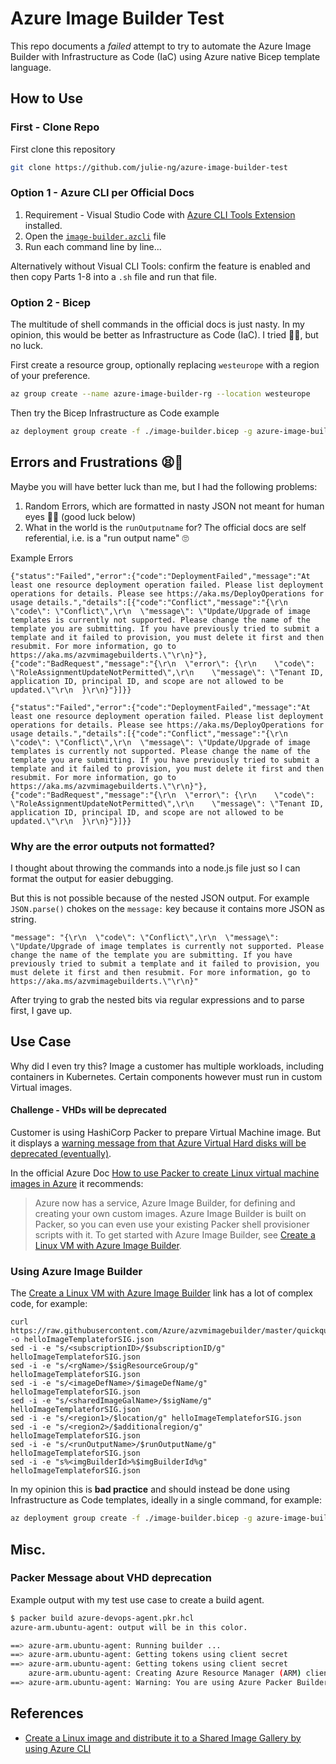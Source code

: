 # Azure Image Builder Test

This repo documents a _failed_ attempt to try to automate the Azure Image Builder with Infrastructure as Code (IaC) using Azure native Bicep template language.

## How to Use

### First - Clone Repo

First clone this repository

```bash
git clone https://github.com/julie-ng/azure-image-builder-test
```

### Option 1 - Azure CLI per Official Docs

1. Requirement - Visual Studio Code with [Azure CLI Tools Extension](https://marketplace.visualstudio.com/items?itemName=ms-vscode.azurecli) installed.
2. Open the [`image-builder.azcli`](./image-builder.azcli) file
3. Run each command line by line…

Alternatively without Visual CLI Tools: confirm the feature is enabled and then copy Parts 1-8 into a `.sh` file and run that file.


### Option 2 - Bicep

The multitude of shell commands in the official docs is just nasty.  In my opinion, this would be better as Infrastructure as Code (IaC). I tried 🤷‍♀️, but no luck.

First create a resource group, optionally replacing `westeurope` with a region of your preference.

```bash
az group create --name azure-image-builder-rg --location westeurope
```

Then try the Bicep Infrastructure as Code example

```bash
az deployment group create -f ./image-builder.bicep -g azure-image-builder-rg
```

## Errors and Frustrations 😫🤬

Maybe you will have better luck than me, but I had the following problems:

1. Random Errors, which are formatted in nasty JSON not meant for human eyes 😵‍💫 (good luck below)
2. What in the world is the `runOutputname` for? The official docs are self referential, i.e. is a "run output name" 🙄
  
Example Errors

```
{"status":"Failed","error":{"code":"DeploymentFailed","message":"At least one resource deployment operation failed. Please list deployment operations for details. Please see https://aka.ms/DeployOperations for usage details.","details":[{"code":"Conflict","message":"{\r\n  \"code\": \"Conflict\",\r\n  \"message\": \"Update/Upgrade of image templates is currently not supported. Please change the name of the template you are submitting. If you have previously tried to submit a template and it failed to provision, you must delete it first and then resubmit. For more information, go to https://aka.ms/azvmimagebuilderts.\"\r\n}"},{"code":"BadRequest","message":"{\r\n  \"error\": {\r\n    \"code\": \"RoleAssignmentUpdateNotPermitted\",\r\n    \"message\": \"Tenant ID, application ID, principal ID, and scope are not allowed to be updated.\"\r\n  }\r\n}"}]}}
```

```
{"status":"Failed","error":{"code":"DeploymentFailed","message":"At least one resource deployment operation failed. Please list deployment operations for details. Please see https://aka.ms/DeployOperations for usage details.","details":[{"code":"Conflict","message":"{\r\n  \"code\": \"Conflict\",\r\n  \"message\": \"Update/Upgrade of image templates is currently not supported. Please change the name of the template you are submitting. If you have previously tried to submit a template and it failed to provision, you must delete it first and then resubmit. For more information, go to https://aka.ms/azvmimagebuilderts.\"\r\n}"},{"code":"BadRequest","message":"{\r\n  \"error\": {\r\n    \"code\": \"RoleAssignmentUpdateNotPermitted\",\r\n    \"message\": \"Tenant ID, application ID, principal ID, and scope are not allowed to be updated.\"\r\n  }\r\n}"}]}}
```

### Why are the error outputs not formatted?

I thought about throwing the commands into a node.js file just so I can format the output for easier debugging. 

But this is not possible because of the nested JSON output. For example `JSON.parse()` chokes on the `message:` key because it contains more JSON as string.

```
"message": "{\r\n  \"code\": \"Conflict\",\r\n  \"message\": \"Update/Upgrade of image templates is currently not supported. Please change the name of the template you are submitting. If you have previously tried to submit a template and it failed to provision, you must delete it first and then resubmit. For more information, go to https://aka.ms/azvmimagebuilderts.\"\r\n}"
```

After trying to grab the nested bits via regular expressions and to parse first, I gave up. 

## Use Case

Why did I even try this? Image a customer has multiple workloads, including containers in Kubernetes. Certain components however must run in custom Virtual images.

#### Challenge - VHDs will be deprecated

Customer is using HashiCorp Packer to prepare Virtual Machine image. But it displays a [warning message from that Azure Virtual Hard disks will be deprecated (eventually)](https://www.packer.io/docs/builders/azure/arm#azure-arm-builder-specific-options).

In the official Azure Doc [How to use Packer to create Linux virtual machine images in Azure](https://docs.microsoft.com/azure/virtual-machines/linux/build-image-with-packer) it recommends:
> Azure now has a service, Azure Image Builder, for defining and creating your own custom images. Azure Image Builder is built on Packer, so you can even use your existing Packer shell provisioner scripts with it. To get started with Azure Image Builder, see [Create a Linux VM with Azure Image Builder](https://docs.microsoft.com/azure/virtual-machines/linux/image-builder).


### Using Azure Image Builder

The [Create a Linux VM with Azure Image Builder](https://docs.microsoft.com/en-us/azure/virtual-machines/linux/image-builder) link has a lot of complex code, for example:

```
curl https://raw.githubusercontent.com/Azure/azvmimagebuilder/master/quickquickstarts/1_Creating_a_Custom_Linux_Shared_Image_Gallery_Image/helloImageTemplateforSIG.json -o helloImageTemplateforSIG.json
sed -i -e "s/<subscriptionID>/$subscriptionID/g" helloImageTemplateforSIG.json
sed -i -e "s/<rgName>/$sigResourceGroup/g" helloImageTemplateforSIG.json
sed -i -e "s/<imageDefName>/$imageDefName/g" helloImageTemplateforSIG.json
sed -i -e "s/<sharedImageGalName>/$sigName/g" helloImageTemplateforSIG.json
sed -i -e "s/<region1>/$location/g" helloImageTemplateforSIG.json
sed -i -e "s/<region2>/$additionalregion/g" helloImageTemplateforSIG.json
sed -i -e "s/<runOutputName>/$runOutputName/g" helloImageTemplateforSIG.json
sed -i -e "s%<imgBuilderId>%$imgBuilderId%g" helloImageTemplateforSIG.json
```

In my opinion this is **bad practice** and should instead be done using Infrastructure as Code templates, ideally in a single command, for example:

```bash
az deployment group create -f ./image-builder.bicep -g azure-image-builder-rg
```


## Misc.

### Packer Message about VHD deprecation

Example output with my test use case to create a build agent.

```bash
$ packer build azure-devops-agent.pkr.hcl
azure-arm.ubuntu-agent: output will be in this color.

==> azure-arm.ubuntu-agent: Running builder ...
==> azure-arm.ubuntu-agent: Getting tokens using client secret
==> azure-arm.ubuntu-agent: Getting tokens using client secret
    azure-arm.ubuntu-agent: Creating Azure Resource Manager (ARM) client ...
==> azure-arm.ubuntu-agent: Warning: You are using Azure Packer Builder to create VHDs which is being deprecated, consider using Managed Images. Learn more https://www.packer.io/docs/builders/azure/arm#azure-arm-builder-specific-options
```

## References

- [Create a Linux image and distribute it to a Shared Image Gallery by using Azure CLI](https://docs.microsoft.com/azure/virtual-machines/linux/image-builder)
